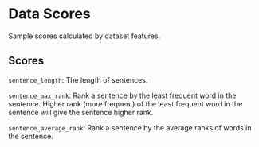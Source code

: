# Data Scores

Sample scores calculated by dataset features.

## Scores

``sentence_length``: The length of sentences.

``sentence_max_rank``: Rank a sentence by the least frequent word in the sentence. Higher rank (more frequent) of the least frequent word in the sentence will give the sentence higher rank.

``sentence_average_rank``: Rank a sentence by the average ranks of words in the sentence.
